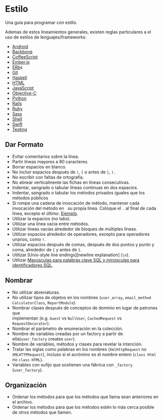 Estilo
======

Una guía para programar con estilo.

Ademas de estos lineamientos generales, existen reglas
particulares a el uso de estilos de lenguajes/frameworks:

* [Android](android)
* [Backbone](backbone)
* [CoffeeScript](coffeescript)
* [Ember.js](ember)
* [ERb](erb)s
* [Git](git)
* [Haskell](haskell)
* [HTML](html)
* [JavaScript](javascript)
* [Objective-C](objective_c)
* [Python](python)
* [Rails](rails)
* [Ruby](ruby)
* [Sass](sass)
* [Shell](shell)
* [Swift](swift)
* [Testing](testing)

Dar Formato
-----------

* Evitar comentarios sobre la línea.
* Partir líneas mayores a 80 caracteres.
* Borrar espacios en blanco.
* No incluir espacios después de `(`, `[` o antes de `]`, `)`.
* No escribir con faltas de ortografía.
* No alinear verticalmente las fichas en líneas consecutivas.
* Indentar, sangrado o tabular líneas continuas en dos espacios.
* Indentar, sangrado o tabular los métodos privados iguales que los métodos públicos
* Si rompe una cadena de invocación de método, mantener cada invocación del método en
  su propia línea. Coloque el `.` al final de cada línea, excepto el último.
  [Ejemplo][dot guideline example].
* Utilizar la espacios (no tabs).
* Utilizar una línea vacía entre métodos.
* Utilizar líneas vacías alrededor de bloques de múltiples líneas.
* Utilizar espacios alrededor de operadores, excepto para operadores unarios, como `!`.
* Utilizar espacios después de comas, después de dos puntos y punto y coma, alrededor
  de `{` y antes de `}`.
* Utilizar [Unix-style line endings][newline explanation] (`\n`).
* Utilizar [Mayúsculas para palabras clave SQL y minúsculas para identificadores SQL].


[dot guideline example]: /style/ruby/sample.rb#L11
[Mayúsculas para palabras clave SQL y minúsculas para identificadores SQL]: http://www.postgresql.org/docs/9.2/static/sql-syntax-lexical.html#SQL-SYNTAX-IDENTIFIERS
[Explicación de línea nueva]: http://unix.stackexchange.com/questions/23903/should-i-end-my-text-script-files-with-a-newline

Nombrar
------

* No utilizar abreviaturas.
* No utilizar tipos de objetos en los nombres (`user_array`, `email_method`   `CalculatorClass`, `ReportModule`).
* Nombrar clases después de conceptos de dominio en lugar de patrones que          
  implementan (e.g. `Guest` vs `NullUser`, `CachedRequest` vs `RequestDecorator`).
* Nombrar el parámetro de enumeración en la colección.
* Nombre de variables creadas por un factory a partir de ella(`user_factory`
  creates `user`).
* Nombre de variables, métodos y clases para revelar la intención.
* Tratar las siglas como palabras en los nombres (`XmlHttpRequest` no `XMLHTTPRequest`),
  incluso si el acrónimo es el nombre entero (`class Html` no `class HTML`).
* Variables con sufijo que sostienen una fábrica con `_factory` (`user_factory`).

Organización
------------

* Ordenar los métodos para que los métodos que llama sean anteriores en el archivo.
* Ordenar los métodos para que los métodos estén lo más cerca posible de otros
  métodos que llamen.
